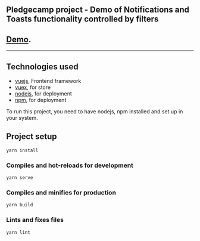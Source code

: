 ## Pledgecamp project - Demo of Notifications and Toasts functionality controlled by filters

## [Demo](https://pledgecamp-frontend.netlify.com/).

---

## Technologies used
- [vuejs](https://vuejs.org/), Frontend framework
- [vuex](https://vuex.vuejs.org/), for store 
- [nodejs](https://nodejs.org), for deployment 
- [npm](https://www.npmjs.com/), for deployment


To run this project, you need to have nodejs, npm installed and set up in your system.

## Project setup
```
yarn install
```

### Compiles and hot-reloads for development
```
yarn serve
```

### Compiles and minifies for production
```
yarn build
```

### Lints and fixes files
```
yarn lint
```



